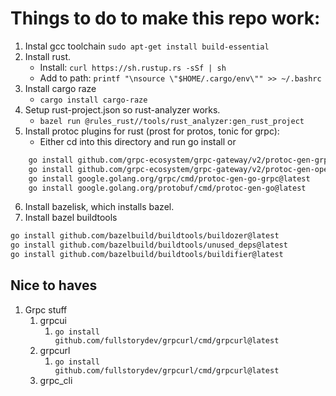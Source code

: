 # Things to do to make this repo work:


1. Instal gcc toolchain `sudo apt-get install build-essential`
2. Install rust.
   - Install: `curl https://sh.rustup.rs -sSf | sh`
   - Add to path: `printf "\nsource \"$HOME/.cargo/env\"" >> ~/.bashrc`
3. Install cargo raze
   - `cargo install cargo-raze`
4. Setup rust-project.json so rust-analyzer works.
   - `bazel run @rules_rust//tools/rust_analyzer:gen_rust_project`
5. Install protoc plugins for rust (prost for protos, tonic for grpc):
   - Either cd into this directory and run go install or
```sh
	go install github.com/grpc-ecosystem/grpc-gateway/v2/protoc-gen-grpc-gateway@latest
	go install github.com/grpc-ecosystem/grpc-gateway/v2/protoc-gen-openapiv2@latest
	go install google.golang.org/grpc/cmd/protoc-gen-go-grpc@latest
	go install google.golang.org/protobuf/cmd/protoc-gen-go@latest
```
6. Install bazelisk, which installs bazel.
7. Install bazel buildtools
```sh
go install github.com/bazelbuild/buildtools/buildozer@latest
go install github.com/bazelbuild/buildtools/unused_deps@latest
go install github.com/bazelbuild/buildtools/buildifier@latest
```


## Nice to haves

1. Grpc stuff
   1. grpcui
      1. `go install github.com/fullstorydev/grpcurl/cmd/grpcurl@latest`
   2. grpcurl
      1. `go install github.com/fullstorydev/grpcurl/cmd/grpcurl@latest`
   3. grpc_cli